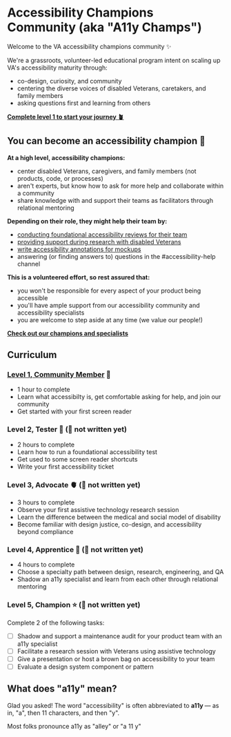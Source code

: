 # Accessibility Champions Community (aka "A11y Champs")
Welcome to the VA accessibility champions community ✨

We're a grassroots, volunteer-led educational program intent on scaling up VA's accessibility maturity through:
- co-design, curiosity, and community 
- centering the diverse voices of disabled Veterans, caretakers, and family members
- asking questions first and learning from others

<strong>[Complete level 1 to start your journey 🪴](https://github.com/department-of-veterans-affairs/va.gov-team/blob/master/teams/vsa/accessibility/a11y-champs/curriculum/level-1.md)</strong>

## You can become an accessibility champion 💪 
  
**At a high level, accessibility champions:**
- center disabled Veterans, caregivers, and family members (not products, code, or processes)
- aren't experts, but know how to ask for more help and collaborate within a community
- share knowledge with and support their teams as facilitators through relational mentoring

**Depending on their role, they might help their team by:**
- [conducting foundational accessibility reviews for their team](https://depo-platform-documentation.scrollhelp.site/collaboration-cycle/prepare-for-an-accessibility-staging-review#Prepareforanaccessibilitystagingreview-Foundationalaccessibilitytests(required)foundational-testing)
- [providing support during research with disabled Veterans](https://depo-platform-documentation.scrollhelp.site/research-design/research-assistive-technology-sessions)
- [write accessibility annotations for mockups](https://www.sketch.com/s/aaa5c25f-6991-4aac-a6ed-d378bdff7727/p/C7BD6145-9511-470C-950C-7ACC42DE9F03/canvas)
- answering (or finding answers to) questions in the #accessibility-help channel

**This is a volunteered effort, so rest assured that:**
- you won't be responsible for every aspect of your product being accessible
- you'll have ample support from our accessibility community and accessibility specialists
- you are welcome to step aside at any time (we value our people!)

**[Check out our champions and specialists](https://github.com/department-of-veterans-affairs/va.gov-team/blob/master/teams/vsa/accessibility/a11y-champs/champions.md)**

</details>

## Curriculum

### [Level 1, Community Member](https://github.com/department-of-veterans-affairs/va.gov-team/blob/master/teams/vsa/accessibility/a11y-champs/curriculum/level-1.md) 👐
- 1 hour to complete
- Learn what accessibilty is, get comfortable asking for help, and join our community
- Get started with your first screen reader

### Level 2, Tester 🧰 (🚧 not written yet)
- 2 hours to complete
- Learn how to run a foundational accessibility test
- Get used to some screen reader shortcuts
- Write your first accessibility ticket

### Level 3, Advocate 🫀 (🚧 not written yet)
- 3 hours to complete
- Observe your first assistive technology research session
- Learn the difference between the medical and social model of disability
- Become familiar with design justice, co-design, and accessibility beyond compliance

### Level 4, Apprentice 🧠 (🚧 not written yet)
- 4 hours to complete
- Choose a specialty path between design, research, engineering, and QA
- Shadow an a11y specialist and learn from each other through relational mentoring

### Level 5, Champion ⭐ (🚧 not written yet)
Complete 2 of the following tasks:
- [ ] Shadow and support a maintenance audit for your product team with an a11y specialist
- [ ] Facilitate a research session with Veterans using assistive technology
- [ ] Give a presentation or host a brown bag on accessibility to your team 
- [ ] Evaluate a design system component or pattern

## What does "a11y" mean?

Glad you asked! The word "accessibility" is often abbreviated to <strong> a11y </strong> — as in, "a", then 11 characters, and then "y". 

Most folks pronounce a11y as "alley" or "a 11 y"

